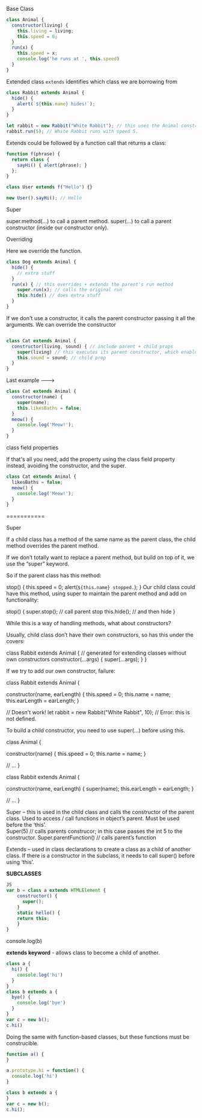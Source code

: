 Base Class

```js
class Animal {
  constructor(living) {
    this.living = living;
    this.speed = 0;
  }
  run(x) {
    this.speed = x;
    console.log('he runs at ', this.speed)
  }
}
```

Extended class 
`extends` identifies which class we are borrowing from

```js
class Rabbit extends Animal {
  hide() {
    alert(`${this.name} hides!`);
  }
}

let rabbit = new Rabbit("White Rabbit"); // this uses the Animal constructor
rabbit.run(5); // White Rabbit runs with speed 5.
```
Extends could be followed by a function call that returns a class: 

```js
function f(phrase) {
  return class {
    sayHi() { alert(phrase); }
  };
}

class User extends f("Hello") {}

new User().sayHi(); // Hello
```

Super

super.method(...) to call a parent method.
super(...) to call a parent constructor (inside our constructor only).

Overriding

Here we override the function.

```js
class Dog extends Animal {
  hide() {
    // extra stuff
  }
  run(x) { // this overrides + extends the parent's run method
    super.run(x); // calls the original run
    this.hide() // does extra stuff
  }
}
```
If we don't use a constructor, it calls the parent constructor passing it all the arguments.
We can override the constructor
```js

class Cat extends Animal {
  constructor(living, sound) { // include parent + child props
    super(living) // this executes its parent constructor, which enables 'this'. it passes in the parent prop
    this.sound = sound; // child prop
  }
}

```
Last example ---> 

```js
class Cat extends Animal {
  constructor(name) {
    super(name);
    this.likesBaths = false;
  }
  meow() {
    console.log('Meow!');
  }
}
```

class field properties

If that's all you need, add the property using the class field property instead, avoiding the constructor, and the super.   

```js
class Cat extends Animal {
  likesBaths = false;
  meow() {
    console.log('Meow!');
  }
}
```

 

===========
 
 
Super

If a child class has a method of the same name as the parent class, the child method overrides the parent method. 

If we don’t totally want to replace a parent method, but build on top of it, we use the “super” keyword.

So if the parent class has this method: 

  stop() {
    this.speed = 0;
    alert(`${this.name} stopped.`);
  }
Our child class could have this method, using super to maintain the parent method and add on functionality: 

  stop() {
    super.stop(); // call parent stop
    this.hide(); // and then hide
  }

While this is a way of handling methods, what about constructors? 

Usually, child class don’t have their own constructors, so has this under the covers: 

class Rabbit extends Animal {
  // generated for extending classes without own constructors
  constructor(...args) {
    super(...args);
  }
}

If we try to add our own constructor, failure: 

class Rabbit extends Animal {

  constructor(name, earLength) {
    this.speed = 0;
    this.name = name;
    this.earLength = earLength;
  }


// Doesn't work!
let rabbit = new Rabbit("White Rabbit", 10); // Error: this is not defined.


To build a child constructor, you need to use super(…) before using this.

class Animal {

  constructor(name) {
    this.speed = 0;
    this.name = name;
  }

  // ...
}

class Rabbit extends Animal {

  constructor(name, earLength) {
    super(name);
    this.earLength = earLength;
  }

  // ...
}

Super – this is used in the child class and calls the constructor of  the parent class.  Used to access / call functions in object’s parent.  Must be used before the ‘this’.  
Super(5) // calls parents construcor; in this case passes the int 5 to the constructor.
Super.parentFunction() // calls parent’s function

Extends – used in class declarations to create a class as a child of another class.   If there is a constructor in the subclass, it needs to call super() before using ‘this’.


__SUBCLASSES__

```js
JS
var b = class a extends HTMLElement {
	constructor() {
      super();
    }
  	static hello() {
    return this;
    }
}
```

console.log(b)

**extends keyword** - allows class to become a child of another.

```js
class a {
  hi() {
    console.log('hi')
  }
}
class b extends a {
  bye() {
    console.log('bye')
  }
}
var c = new b();
c.hi()
```

Doing the same with function-based classes, but these functions must be construcible.  

```js
function a() {
}

a.prototype.hi = function() {
  console.log('hi')
}

class b extends a {
}
var c = new b();
c.hi();
```
